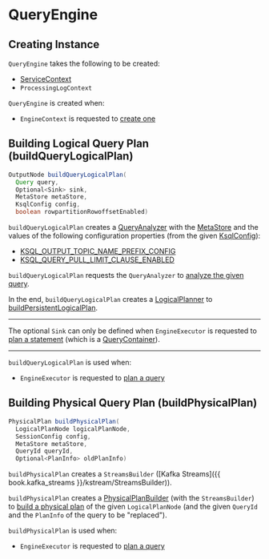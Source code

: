 # QueryEngine

## Creating Instance

`QueryEngine` takes the following to be created:

* <span id="serviceContext"> [ServiceContext](ServiceContext.md)
* <span id="processingLogContext"> `ProcessingLogContext`

`QueryEngine` is created when:

* `EngineContext` is requested to [create one](EngineContext.md#createQueryEngine)

## <span id="buildQueryLogicalPlan"> Building Logical Query Plan (buildQueryLogicalPlan)

```java
OutputNode buildQueryLogicalPlan(
  Query query,
  Optional<Sink> sink,
  MetaStore metaStore,
  KsqlConfig config,
  boolean rowpartitionRowoffsetEnabled)
```

`buildQueryLogicalPlan` creates a [QueryAnalyzer](QueryAnalyzer.md) with the [MetaStore](MetaStore.md) and the values of the following configuration properties (from the given [KsqlConfig](KsqlConfig.md)):

* [KSQL_OUTPUT_TOPIC_NAME_PREFIX_CONFIG](KsqlConfig.md#KSQL_OUTPUT_TOPIC_NAME_PREFIX_CONFIG)
* [KSQL_QUERY_PULL_LIMIT_CLAUSE_ENABLED](KsqlConfig.md#KSQL_QUERY_PULL_LIMIT_CLAUSE_ENABLED)

`buildQueryLogicalPlan` requests the `QueryAnalyzer` to [analyze the given query](QueryAnalyzer.md#analyze).

In the end, `buildQueryLogicalPlan` creates a [LogicalPlanner](LogicalPlanner.md) to [buildPersistentLogicalPlan](LogicalPlanner.md#buildPersistentLogicalPlan).

---

The optional `Sink` can only be defined when `EngineExecutor` is requested to [plan a statement](EngineExecutor.md#plan) (which is a [QueryContainer](parser/QueryContainer.md#getSink)).

---

`buildQueryLogicalPlan` is used when:

* `EngineExecutor` is requested to [plan a query](EngineExecutor.md#planQuery)

## <span id="buildPhysicalPlan"> Building Physical Query Plan (buildPhysicalPlan)

```java
PhysicalPlan buildPhysicalPlan(
  LogicalPlanNode logicalPlanNode,
  SessionConfig config,
  MetaStore metaStore,
  QueryId queryId,
  Optional<PlanInfo> oldPlanInfo)
```

`buildPhysicalPlan` creates a `StreamsBuilder` ([Kafka Streams]({{ book.kafka_streams }}/kstream/StreamsBuilder)).

`buildPhysicalPlan` creates a [PhysicalPlanBuilder](PhysicalPlanBuilder.md) (with the `StreamsBuilder`) to [build a physical plan](PhysicalPlanBuilder.md#buildPhysicalPlan) of the given `LogicalPlanNode` (and the given `QueryId` and the `PlanInfo` of the query to be "replaced").

`buildPhysicalPlan` is used when:

* `EngineExecutor` is requested to [plan a query](EngineExecutor.md#planQuery)
